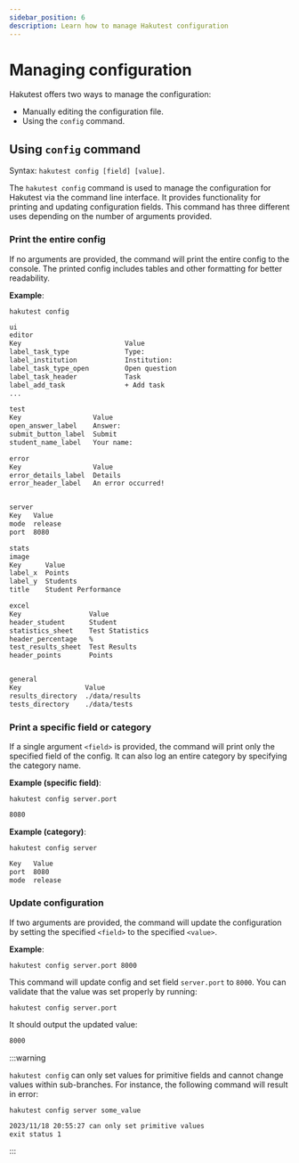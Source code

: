 ```yaml
---
sidebar_position: 6
description: Learn how to manage Hakutest configuration
---
```


# Managing configuration

Hakutest offers two ways to manage the configuration:

-   Manually editing the configuration file.
-   Using the `config` command.

## Using `config` command

Syntax: `hakutest config [field] [value]`.

The `hakutest config` command is used to manage the configuration for Hakutest via the command line interface. It provides functionality for printing and updating configuration fields. This command has three different uses depending on the number of arguments provided.

### Print the entire config

If no arguments are provided, the command will print the entire config to the console. The printed config includes tables and other formatting for better readability.

**Example**:

```shell title='Command'
hakutest config
```

```txt title='Output'
ui
editor
Key                          Value
label_task_type              Type:
label_institution            Institution:
label_task_type_open         Open question
label_task_header            Task
label_add_task               + Add task
...

test
Key                  Value
open_answer_label    Answer:
submit_button_label  Submit
student_name_label   Your name:

error
Key                  Value
error_details_label  Details
error_header_label   An error occurred!


server
Key   Value
mode  release
port  8080

stats
image
Key      Value
label_x  Points
label_y  Students
title    Student Performance

excel
Key                 Value
header_student      Student
statistics_sheet    Test Statistics
header_percentage   %
test_results_sheet  Test Results
header_points       Points


general
Key                Value
results_directory  ./data/results
tests_directory    ./data/tests
```

### Print a specific field or category

If a single argument `<field>` is provided, the command will print only the specified field of the config. It can also log an entire category by specifying the category name.

**Example (specific field)**:

```shell title='Command'
hakutest config server.port
```

```txt title='Output'
8080
```

**Example (category)**:

```shell title='Command'
hakutest config server
```

```txt title='Output'
Key   Value
port  8080
mode  release
```

### Update configuration

If two arguments are provided, the command will update the configuration by setting the specified `<field>` to the specified `<value>`.

**Example**:

```shell title='Command'
hakutest config server.port 8000
```

This command will update config and set field `server.port` to `8000`. You can validate that the value was set properly by running:

```shell title='Command'
hakutest config server.port
```

It should output the updated value:

```txt title='Output'
8000
```

:::warning

`hakutest config` can only set values for primitive fields and cannot change values within sub-branches. For instance, the following command will result in error:

```shell title='Command'
hakutest config server some_value
```

```txt title='Output'
2023/11/18 20:55:27 can only set primitive values
exit status 1
```

:::
